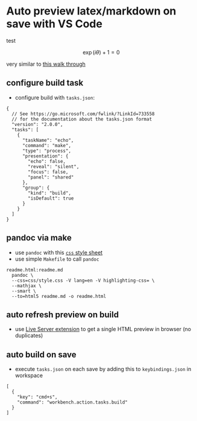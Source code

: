 # Auto preview latex/markdown on save with VS Code

test

$$
\exp(i\theta)+1=0
$$

very similar to [this walk through](http://thisdavej.com/build-an-amazing-markdown-editor-using-visual-studio-code-and-pandoc/)

## configure build task

- configure build with `tasks.json`:

``` {.json}
{
  // See https://go.microsoft.com/fwlink/?LinkId=733558
  // for the documentation about the tasks.json format
  "version": "2.0.0",
  "tasks": [
    {
      "taskName": "echo",
      "command": "make",
      "type": "process",
      "presentation": {
        "echo": false,
        "reveal": "silent",
        "focus": false,
        "panel": "shared"
      },
      "group": {
        "kind": "build",
        "isDefault": true
      }
    }
  ]
}
```

## pandoc via make

- use `pandoc` with this [`css` style sheet](http://benjam.info/panam/)
- use simple `Makefile` to call `pandoc`

``` {.makefile}
readme.html:readme.md
  pandoc \
  --css=css/style.css -V lang=en -V highlighting-css= \
  --mathjax \
  --smart \
  --to=html5 readme.md -o readme.html
```

## auto refresh preview on build

- use [Live Server extension](https://marketplace.visualstudio.com/items?itemName=ritwickdey.LiveServer) to get a single HTML preview in browser (no duplicates)

## auto build on save

- execute `tasks.json` on each save by adding this to `keybindings.json` in workspace

``` {.json}
[
  {
    "key": "cmd+s",
    "command": "workbench.action.tasks.build"
  }
]
```
